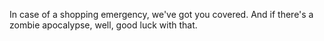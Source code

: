 In case of a shopping emergency, we've got you covered. And if there's a zombie apocalypse, well, good luck with that.
